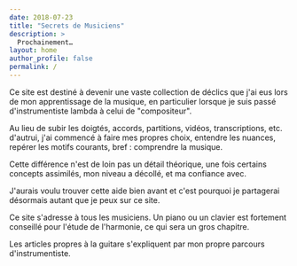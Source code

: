 ```yaml
---
date: 2018-07-23
title: "Secrets de Musiciens"
description: >
  Prochainement…
layout: home
author_profile: false
permalink: /
---
```


Ce site est destiné à devenir une vaste collection de déclics que j'ai eus lors 
de mon apprentissage de la musique, en particulier lorsque je suis passé 
d'instrumentiste lambda à celui de "compositeur".

Au lieu de subir les doigtés, accords, partitions, vidéos, transcriptions, etc. 
d'autrui, j'ai commencé à faire mes propres choix, entendre les nuances, 
repérer les motifs courants, bref : comprendre la musique.

Cette différence n'est de loin pas un détail théorique, une fois certains 
concepts assimilés, mon niveau a décollé, et ma confiance avec.

J'aurais voulu trouver cette aide bien avant et c'est pourquoi je partagerai 
désormais autant que je peux sur ce site.

Ce site s'adresse à tous les musiciens. Un piano ou un clavier est fortement 
conseillé pour l'étude de l'harmonie, ce qui sera un gros chapitre.

Les articles propres à la guitare s'expliquent par mon propre parcours 
d'instrumentiste.
